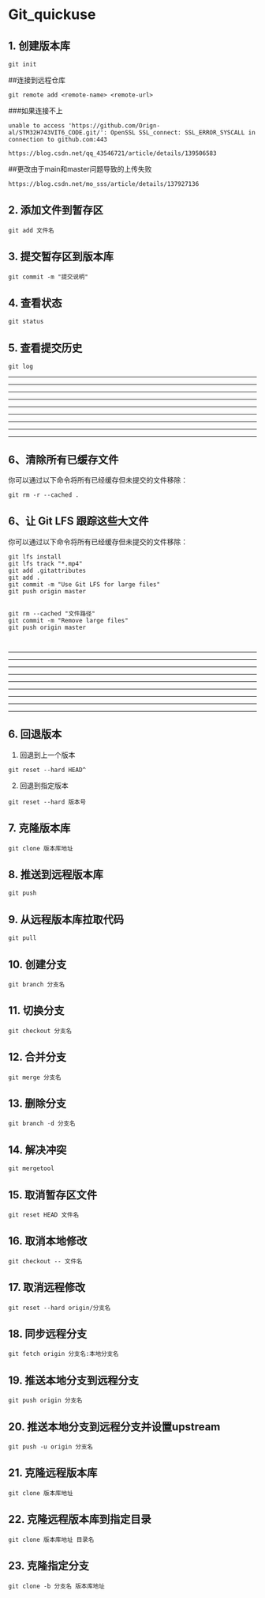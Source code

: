 # Git_quickuse

## 1. 创建版本库

```
git init
```

##连接到远程仓库

```
git remote add <remote-name> <remote-url>
```
###如果连接不上

```
unable to access 'https://github.com/Orign-al/STM32H743VIT6_CODE.git/': OpenSSL SSL_connect: SSL_ERROR_SYSCALL in connection to github.com:443

```

```
https://blog.csdn.net/qq_43546721/article/details/139506583
```

##更改由于main和master问题导致的上传失败

```
https://blog.csdn.net/mo_sss/article/details/137927136
```

## 2. 添加文件到暂存区

```
git add 文件名
```

## 3. 提交暂存区到版本库

```
git commit -m "提交说明"
```

## 4. 查看状态

```
git status
```

## 5. 查看提交历史

```
git log
```


---
---
---
---
---
---
---
---
---


## 6、清除所有已缓存文件
你可以通过以下命令将所有已经缓存但未提交的文件移除：


```
git rm -r --cached .

```


## 6、让 Git LFS 跟踪这些大文件
你可以通过以下命令将所有已经缓存但未提交的文件移除：


```
git lfs install
git lfs track "*.mp4"
git add .gitattributes
git add .
git commit -m "Use Git LFS for large files"
git push origin master


```



```
git rm --cached "文件路径"
git commit -m "Remove large files"
git push origin master



```


---
---
---
---
---
---
---
---
---

## 6. 回退版本

1. 回退到上一个版本

```
git reset --hard HEAD^
```

2. 回退到指定版本

```
git reset --hard 版本号
```

## 7. 克隆版本库

```
git clone 版本库地址
```

## 8. 推送到远程版本库

```
git push
```

## 9. 从远程版本库拉取代码

```
git pull
``` 

## 10. 创建分支

```
git branch 分支名
```

## 11. 切换分支

```
git checkout 分支名
```

## 12. 合并分支

```
git merge 分支名
```

## 13. 删除分支

```
git branch -d 分支名
``` 

## 14. 解决冲突

```
git mergetool
``` 

## 15. 取消暂存区文件

```
git reset HEAD 文件名
``` 

## 16. 取消本地修改

```
git checkout -- 文件名
``` 

## 17. 取消远程修改

```
git reset --hard origin/分支名
``` 

## 18. 同步远程分支

```
git fetch origin 分支名:本地分支名
``` 

## 19. 推送本地分支到远程分支

```
git push origin 分支名
``` 

## 20. 推送本地分支到远程分支并设置upstream

```
git push -u origin 分支名
``` 

## 21. 克隆远程版本库

```
git clone 版本库地址
``` 

## 22. 克隆远程版本库到指定目录

```
git clone 版本库地址 目录名
``` 

## 23. 克隆指定分支

```
git clone -b 分支名 版本库地址
``` 

